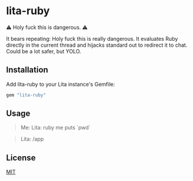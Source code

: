 # lita-ruby

:warning: Holy fuck this is dangerous. :warning:

It bears repeating: Holy fuck this is really dangerous. It evaluates Ruby
directly in the current thread and hijacks standard out to redirect it to chat.
Could be a lot safer, but YOLO.

## Installation

Add lita-ruby to your Lita instance's Gemfile:

``` ruby
gem "lita-ruby"
```

## Usage

> Me: Lita: ruby me puts \`pwd\`

> Lita: /app

## License

[MIT](http://opensource.org/licenses/MIT)
